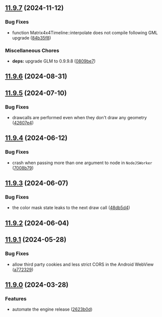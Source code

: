 ## [11.9.7](https://git.aerys.in/aerys/smartshape/smartshape-engine/compare/v11.9.6...v11.9.7) (2024-11-12)


### Bug Fixes

* function Matrix4x4Timeline::interpolate does not compile following GML upgrade ([84b35f8](https://git.aerys.in/aerys/smartshape/smartshape-engine/commit/84b35f8219c88e9daec06109665a857cc4e90de7))


### Miscellaneous Chores

* **deps:** upgrade GLM to 0.9.9.8 ([0809be7](https://git.aerys.in/aerys/smartshape/smartshape-engine/commit/0809be720d8970d8ca9652b354d0b27fbcf74afe))

## [11.9.6](https://git.aerys.in/aerys/smartshape/smartshape-engine/compare/v11.9.5...v11.9.6) (2024-08-31)

## [11.9.5](https://git.aerys.in/aerys/smartshape/smartshape-engine/compare/v11.9.4...v11.9.5) (2024-07-10)


### Bug Fixes

* drawcalls are performed even when they don't draw any geometry ([42607e4](https://git.aerys.in/aerys/smartshape/smartshape-engine/commit/42607e4281d971ee87ec7e739a001abd4626b505))

## [11.9.4](https://git.aerys.in/aerys/smartshape/smartshape-engine/compare/v11.9.3...v11.9.4) (2024-06-12)


### Bug Fixes

* crash when passing more than one argument to node in `NodeJSWorker` ([7008b79](https://git.aerys.in/aerys/smartshape/smartshape-engine/commit/7008b7906ab4dae4d9c8b4d8212457476a38901a))

## [11.9.3](https://git.aerys.in/aerys/smartshape/smartshape-engine/compare/v11.9.2...v11.9.3) (2024-06-07)


### Bug Fixes

* the color mask state leaks to the next draw call ([48db5d4](https://git.aerys.in/aerys/smartshape/smartshape-engine/commit/48db5d4f98915b5743f8b848abb914b6eb46ce8b))

## [11.9.2](https://git.aerys.in/aerys/smartshape/smartshape-engine/compare/v11.9.1...v11.9.2) (2024-06-04)

## [11.9.1](https://git.aerys.in/aerys/smartshape/smartshape-engine/compare/v11.9.0...v11.9.1) (2024-05-28)


### Bug Fixes

* allow third party cookies and less strict CORS in the Android WebView ([a772329](https://git.aerys.in/aerys/smartshape/smartshape-engine/commit/a7723295cb2df85aee3b8fa1c16321d4b366e47a))

## [11.9.0](https://git.aerys.in/aerys/smartshape/smartshape-engine/compare/v11.8.2...v11.9.0) (2024-03-28)


### Features

* automate the engine release ([2623b0d](https://git.aerys.in/aerys/smartshape/smartshape-engine/commit/2623b0d1e84a13f4b2f851148372fea9e8aee755))
